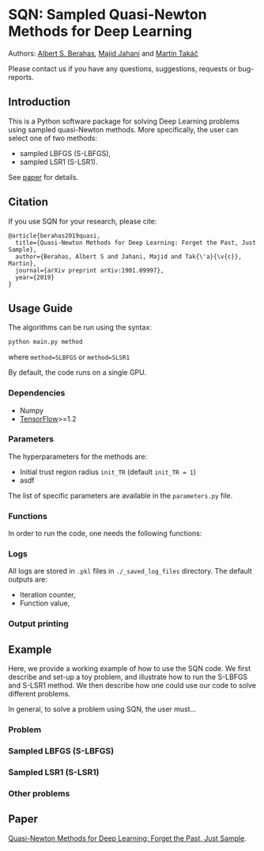 # SQN: Sampled Quasi-Newton Methods for Deep Learning

Authors: [Albert S. Berahas](https://sites.google.com/a/u.northwestern.edu/albertsberahas/home), [Majid Jahani](http://coral.ise.lehigh.edu/maj316/) and [Martin Takáč](http://mtakac.com/)

Please contact us if you have any questions, suggestions, requests or bug-reports.

## Introduction
This is a Python software package for solving Deep Learning problems using sampled quasi-Newton methods. More specifically, the user can select one of two methods:
- sampled LBFGS (S-LBFGS),
- sampled LSR1 (S-LSR1).

See [paper](https://arxiv.org/abs/1901.09997) for details.

## Citation
If you use SQN for your research, please cite:

```
@article{berahas2019quasi,
  title={Quasi-Newton Methods for Deep Learning: Forget the Past, Just Sample},
  author={Berahas, Albert S and Jahani, Majid and Tak{\'a}{\v{c}}, Martin},
  journal={arXiv preprint arXiv:1901.09997},
  year={2019}
}
```

## Usage Guide
The algorithms can be run using the syntax:
```bash 
python main.py method
```
where ```method=SLBFGS``` or ```method=SLSR1```

By default, the code runs on a single GPU.

### Dependencies
* Numpy
* [TensorFlow](https://www.tensorflow.org/)>=1.2

### Parameters
The hyperparameters for the methods are:
- Initial trust region radius ```init_TR``` (default ```init_TR = 1```)
- asdf

The list of specific parameters are available in the ``parameters.py`` file.

### Functions
In order to run the code, one needs the following functions:

### Logs
All logs are stored in ``.pkl`` files in ``./_saved_log_files`` directory. The default outputs are:
- Iteration counter,
- Function value,

### Output printing

## Example

Here, we provide a working example of how to use the SQN code. We first describe and set-up a toy problem, and illustrate how to run the S-LBFGS and S-LSR1 method. We then describe how one could use our code to solve different problems.

In general, to solve a problem using SQN, the user must...

### Problem

### Sampled LBFGS (S-LBFGS)

### Sampled LSR1 (S-LSR1)

### Other problems

## Paper
[Quasi-Newton Methods for Deep Learning: Forget the Past, Just Sample](https://arxiv.org/abs/1901.09997). 

